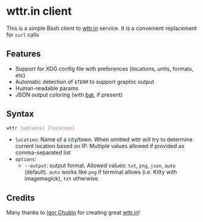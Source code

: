 # wttr.in client

This is a simple Bash client to [wttr.in](https://wttr.in) service.
It is a convenient replacement for `curl` calls

## Features

- Support for XDG config file with preferences (locations, units, formats, etc)
- Automatic detection of `$TERM` to support graphic output
- Human-readable params
- JSON output coloring (with [bat](https://github.com/sharkdp/bat), if present)

## Syntax

```bash
wttr [options] [location]
```

- `location`: Name of a city/town. When omitted wttr will try to determine current location based on
  IP. Multiple values allowed if provided as comma-separated list
- `options`:
    - `--output`: output format. Allowed values: `txt`, `png`, `json`, `auto` (default). `auto`
      works like `png` if terminal allows (i.e. Kitty with imagemagick), `txt` otherwise.

## Credits

Many thanks to [Igor Chubin](https://github.com/chubin) for creating great [wttr.in](https://github.com/chubin/wttr.in)!


